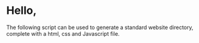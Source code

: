 # Hello,
The following script can be used to generate a standard website directory, complete with a html, css and Javascript file.
